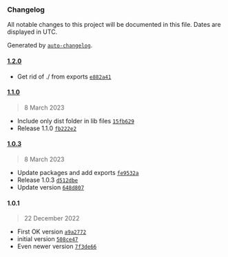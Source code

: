 ### Changelog

All notable changes to this project will be documented in this file. Dates are displayed in UTC.

Generated by [`auto-changelog`](https://github.com/CookPete/auto-changelog).

#### [1.2.0](https://github.com/yamiteru/ueve/compare/1.1.0...1.2.0)

- Get rid of ./ from exports [`e882a41`](https://github.com/yamiteru/ueve/commit/e882a41a0ba1627c7bc850e5d2b5c54dbb44ba11)

#### [1.1.0](https://github.com/yamiteru/ueve/compare/1.0.3...1.1.0)

> 8 March 2023

- Include only dist folder in lib files [`15fb629`](https://github.com/yamiteru/ueve/commit/15fb629d59a12ec6634e7b79e0c3aab9b40d28f5)
- Release 1.1.0 [`fb222e2`](https://github.com/yamiteru/ueve/commit/fb222e21dfebaba25a71b3728b14057f99541c9b)

#### [1.0.3](https://github.com/yamiteru/ueve/compare/1.0.1...1.0.3)

> 8 March 2023

- Update packages and add exports [`fe9532a`](https://github.com/yamiteru/ueve/commit/fe9532a16f2d2e565c418b83b791ee08d0f9bf11)
- Release 1.0.3 [`d512dbe`](https://github.com/yamiteru/ueve/commit/d512dbe26eee56d5ecc6b82e2b2205c3c2a495b4)
- Update version [`648d807`](https://github.com/yamiteru/ueve/commit/648d80752213fcbde539ea4a85c066f46acdd6e3)

#### 1.0.1

> 22 December 2022

- First OK version [`a9a2772`](https://github.com/yamiteru/ueve/commit/a9a2772447e3448a01672ef6ab5ba4cfde8f2330)
- initial version [`508ce47`](https://github.com/yamiteru/ueve/commit/508ce47f2b798c3090ce590e64cb1f073a5b254c)
- Even newer version [`7f3de66`](https://github.com/yamiteru/ueve/commit/7f3de6660777db3daa37dd09f84fc595259361af)
